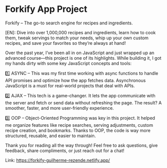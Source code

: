 # Forkify App Project

Forkify – The go-to search engine for recipes and ingredients.

[EN]: Dive into over 1,000,000 recipes and ingredients, learn how to cook them, tweak servings to match your needs, whip up your own custom recipes, and save your favorites so they’re always at hand!

Over the past year, I’ve been all in on JavaScript and just wrapped up an advanced course—this project is one of its highlights. While building it, I got my hands dirty with some key JavaScript concepts and tools:

1️⃣ ASYNC – This was my first time working with async functions to handle API promises and optimize how the app fetches data. Asynchronous JavaScript is a must for real-world projects that deal with APIs.

2️⃣ AJAX – This tech is a game-changer. It lets the app communicate with the server and fetch or send data without refreshing the page. The result? A smoother, faster, and more user-friendly experience.

3️⃣ OOP – Object-Oriented Programming was key in this project. It helped me organize features like recipe searches, serving adjustments, custom recipe creation, and bookmarks. Thanks to OOP, the code is way more structured, reusable, and easier to maintain.

Thank you for reading all the way through! Feel free to ask questions, give feedback, share compliments, or just reach out for a chat!

Link: https://forkify-guilherme-rezende.netlify.app/
